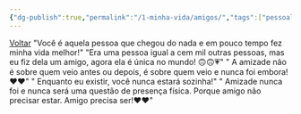 ```yaml
---
{"dg-publish":true,"permalink":"/1-minha-vida/amigos/","tags":["pessoal/poesias"],"noteIcon":""}
---
```


[Voltar](1.LIFE/index)
"Você é aquela pessoa que chegou do nada e em pouco tempo fez minha vida melhor!"
"Era uma pessoa igual a cem mil outras pessoas, mas eu fiz dela um amigo, agora ela é única no mundo! 🙃🙃💗"
" A amizade não é sobre quem veio antes ou depois, é sobre quem veio e nunca foi embora!❤❤"
" Enquanto eu existir, você nunca estará sozinha!"
" Amizade nunca foi e nunca será uma questão de presença física. Porque amigo não precisar estar. Amigo precisa ser!❤❤"